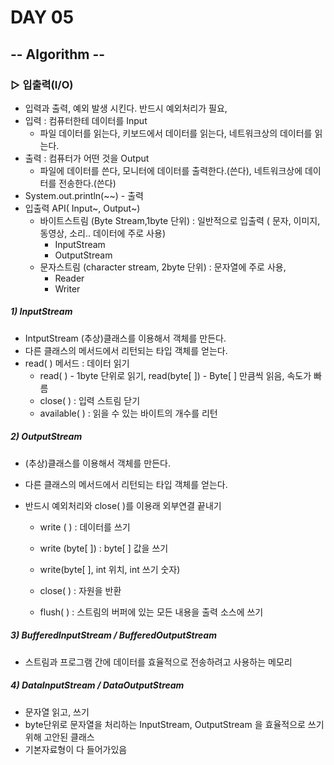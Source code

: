 # DAY 05

## -- Algorithm --

### ▷ 입출력(I/O) 

- 입력과 출력, 예외 발생 시킨다. 반드시 예외처리가 필요, 
- 입력 : 컴퓨터한테 데이터를 Input
  - 파일 데이터를 읽는다, 키보드에서 데이터를 읽는다, 네트워크상의 데이터를 읽는다.
- 출력 : 컴퓨터가 어떤 것을 Output
  - 파일에 데이터를 쓴다, 모니터에 데이터를 출력한다.(쓴다), 네트워크상에 데이터를 전송한다.(쓴다)
- System.out.println(~~) - 출력
- 입출력 API( Input~, Output~)
  - 바이트스트림 (Byte Stream,1byte 단위) : 일반적으로 입출력 ( 문자, 이미지, 동영상, 소리.. 데이터에 주로 사용)
    - InputStream
    - OutputStream
  - 문자스트림 (character stream, 2byte 단위) : 문자열에 주로 사용, 
    - Reader
    - Writer

##### 1) InputStream

- IntputStream (추상)클래스를 이용해서 객체를 만든다.
- 다른 클래스의 메서드에서 리턴되는 타입 객체를 얻는다. 
- read( ) 메서드 : 데이터 읽기
  -  read( ) - 1byte 단위로 읽기, read(byte[ ]) - Byte[ ] 만큼씩 읽음, 속도가 빠름 
  - close( ) : 입력 스트림 닫기
  - available( ) : 읽을 수 있는 바이트의 개수를 리턴

##### 2) OutputStream

- (추상)클래스를 이용해서 객체를 만든다.

- 다른 클래스의 메서드에서 리턴되는 타입 객체를 얻는다.

- 반드시 예외처리와 close( )를 이용래 외부연결 끝내기 

  - write ( ) : 데이터를 쓰기

  - write (byte[ ]) : byte[ ] 값을 쓰기

  - write(byte[ ], int 위치, int 쓰기 숫자) 

  - close( ) : 자원을 반환

  - flush( ) : 스트림의 버퍼에 있는 모든 내용을 출력 소스에 쓰기

     

##### 3) BufferedInputStream / BufferedOutputStream

- 스트림과 프로그램 간에 데이터를 효율적으로 전송하려고 사용하는 메모리

##### 4) DataInputStream / DataOutputStream

- 문자열 읽고, 쓰기
- byte단위로 문자열을 처리하는 InputStream, OutputStream 을 효율적으로 쓰기 위해 고안된 클래스
- 기본자료형이 다 들어가있음